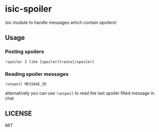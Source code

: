 # isic-spoiler

isic module to handle messages which contain spoilers!

## Usage

### Posting spoilers

    !spoiler I like [spoiler]trains[/spoiler]

### Reading spoiler messages

    !unspoil MESSAGE_ID

alternatively you can use ``!unspoil`` to read the last spoiler filled message in chat

## LICENSE

MIT